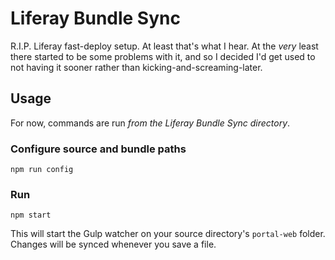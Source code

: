 # Liferay Bundle Sync

R.I.P. Liferay fast-deploy setup. At least that's what I hear. At the *very* least there started to be some problems with it, and so I decided I'd get used to not having it sooner rather than kicking-and-screaming-later.

## Usage

For now, commands are run *from the Liferay Bundle Sync directory*.

### Configure source and bundle paths

`npm run config`

### Run

`npm start`

This will start the Gulp watcher on your source directory's `portal-web` folder. Changes will be synced whenever you save a file.